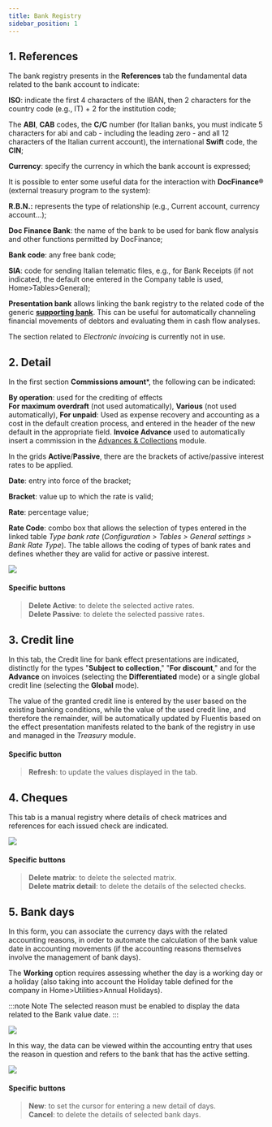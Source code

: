 ```yaml
---
title: Bank Registry
sidebar_position: 1
---
```


## **1. References**

The bank registry presents in the **References** tab the fundamental data related to the bank account to indicate:

**ISO**: indicate the first 4 characters of the IBAN, then 2 characters for the country code (e.g., IT) + 2 for the institution code;

The **ABI**, **CAB** codes, the **C/C** number (for Italian banks, you must indicate 5 characters for abi and cab - including the leading zero - and all 12 characters of the Italian current account), the international **Swift** code, the **CIN**;

**Currency**: specify the currency in which the bank account is expressed;

It is possible to enter some useful data for the interaction with **DocFinance®** (external treasury program to the system):

**R.B.N.:** represents the type of relationship (e.g., Current account, currency account...);

**Doc Finance Bank**: the name of the bank to be used for bank flow analysis and other functions permitted by DocFinance;

**Bank code**: any free bank code;

**SIA**: code for sending Italian telematic files, e.g., for Bank Receipts (if not indicated, the default one entered in the Company table is used, Home>Tables>General);

**Presentation bank** allows linking the bank registry to the related code of the generic [**supporting bank**](/docs/configurations/tables/general-settings/reference-bank). This can be useful for automatically channeling financial movements of debtors and evaluating them in cash flow analyses.

The section related to *Electronic invoicing* is currently not in use.

## **2. Detail**

In the first section **Commissions amount***, the following can be indicated: 

**By operation**: used for the crediting of effects  
**For maximum overdraft** (not used automatically), 
**Various** (not used automatically),
**For unpaid**: Used as expense recovery and accounting as a cost in the default creation process, and entered in the header of the new default in the appropriate field.
**Invoice Advance** used to automatically insert a commission in the [Advances & Collections](/docs/treasury/advance/advances-collections) module.

In the grids **Active**/**Passive**, there are the brackets of active/passive interest rates to be applied.

**Date**: entry into force of the bracket;

**Bracket**: value up to which the rate is valid;

**Rate**: percentage value;

**Rate Code**: combo box that allows the selection of types entered in the linked table *Type bank rate* (*Configuration > Tables > General settings > Bank Rate Type*). The table allows the coding of types of bank rates and defines whether they are valid for active or passive interest.

![](/img/it-it/erp-home/registers/contacts/create-new-contact/accounting-data/bank-registry/detail/image04.png)

#### Specific buttons    
> **Delete Active**: to delete the selected active rates.  
> **Delete Passive**: to delete the selected passive rates. 

## **3. Credit line**

In this tab, the Credit line for bank effect presentations are indicated, distinctly for the types "**Subject to collection**," "**For discount**," and for the **Advance** on invoices (selecting the **Differentiated** mode) or a single global credit line (selecting the **Global** mode).

The value of the granted credit line is entered by the user based on the existing banking conditions, while the value of the used credit line, and therefore the remainder, will be automatically updated by Fluentis based on the effect presentation manifests related to the bank of the registry in use and managed in the *Treasury* module.

#### Specific button  
> **Refresh**: to update the values displayed in the tab.

## **4. Cheques**

This tab is a manual registry where details of check matrices and references for each issued check are indicated.

![](/img/it-it/erp-home/registers/contacts/create-new-contact/accounting-data/bank-registry/cheques/image01.png)

#### Specific buttons  
> **Delete matrix**: to delete the selected matrix.  
> **Delete matrix detail**: to delete the details of the selected checks.

## **5. Bank days**

In this form, you can associate the currency days with the related accounting reasons, in order to automate the calculation of the bank value date in accounting movements (if the accounting reasons themselves involve the management of bank days).

The **Working** option requires assessing whether the day is a working day or a holiday (also taking into account the Holiday table defined for the company in Home>Utilities>Annual Holidays).

:::note Note
The selected reason must be enabled to display the data related to the Bank value date.
:::

![](/img/it-it/erp-home/registers/contacts/create-new-contact/accounting-data/bank-registry/bank-days/image02.png)

In this way, the data can be viewed within the accounting entry that uses the reason in question and refers to the bank that has the active setting.

![](/img/it-it/erp-home/registers/contacts/create-new-contact/accounting-data/bank-registry/bank-days/image03.png)

#### Specific buttons    
> **New**: to set the cursor for entering a new detail of days.  
> **Cancel**: to delete the details of selected bank days.